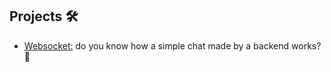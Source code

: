 ## Projects 🛠️

- [Websocket:](https://chat-websocket.juninhopo.com/) do you know how a simple chat made by a backend works? 💬